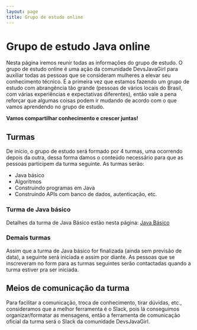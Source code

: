 ```yaml
---
layout: page
title: Grupo de estudo online
---
```


# Grupo de estudo Java online

Nesta página iremos reunir todas as informações do grupo de estudo. O grupo de estudo online é uma ação da comunidade DevsJavaGirl para auxiliar todas as pessoas que se consideram mulheres a elevar seu conhecimento técnico.
É a primeira vez que estamos fazendo um grupo de estudo com abrangência tão grande (pessoas de vários locais do Brasil, com várias experiências e expectativas diferentes), então vale a pena reforçar que algumas coisas podem ir mudando de acordo com o que vamos aprendendo no grupo de estudo. 

**Vamos compartilhar conhecimento e crescer juntas!**

## Turmas
De início, o grupo de estudo será formado por 4 turmas, uma ocorrendo depois da outra, dessa forma damos o conteúdo necessário para que as pessoas participem da turma seguinte. As turmas serão:
* Java básico
* Algoritmos
* Construindo programas em Java
* Construindo APIs com banco de dados, autenticação, etc.

### Turma de Java básico
Detalhes da turma de Java Básico estão nesta página: [Java Básico](java-basico/index.md)

### Demais turmas
Assim que a turma de Java básico for finalizada (ainda sem previsão de data), a seguinte será iniciada e assim por diante. As pessoas que se inscreveram no form para as turmas seguintes serão contactadas quando a turma estiver pra ser iniciada.

## Meios de comunicação da turma
Para facilitar a comunicação, troca de conhecimento, tirar dúvidas, etc., consideramos que a melhor ferramenta é o Slack, pois lá conseguimos organizar/formatar as mensagens, então a ferramenta de comunicação oficial da turma será o Slack da comunidade DevsJavaGirl.
